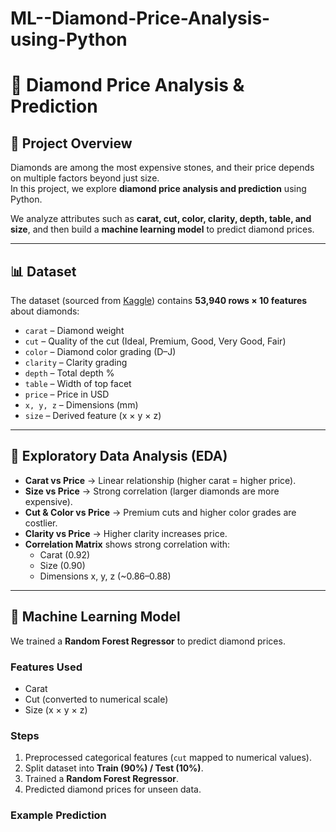 # ML--Diamond-Price-Analysis-using-Python
# 💎 Diamond Price Analysis & Prediction

## 📌 Project Overview
Diamonds are among the most expensive stones, and their price depends on multiple factors beyond just size.  
In this project, we explore **diamond price analysis and prediction** using Python.  

We analyze attributes such as **carat, cut, color, clarity, depth, table, and size**, and then build a **machine learning model** to predict diamond prices.

---

## 📊 Dataset
The dataset (sourced from [Kaggle](https://www.kaggle.com/)) contains **53,940 rows × 10 features** about diamonds:

- `carat` – Diamond weight  
- `cut` – Quality of the cut (Ideal, Premium, Good, Very Good, Fair)  
- `color` – Diamond color grading (D–J)  
- `clarity` – Clarity grading  
- `depth` – Total depth %  
- `table` – Width of top facet  
- `price` – Price in USD  
- `x, y, z` – Dimensions (mm)  
- `size` – Derived feature (x × y × z)  

---

## 🔎 Exploratory Data Analysis (EDA)
- **Carat vs Price** → Linear relationship (higher carat = higher price).  
- **Size vs Price** → Strong correlation (larger diamonds are more expensive).  
- **Cut & Color vs Price** → Premium cuts and higher color grades are costlier.  
- **Clarity vs Price** → Higher clarity increases price.  
- **Correlation Matrix** shows strong correlation with:
  - Carat (0.92)  
  - Size (0.90)  
  - Dimensions x, y, z (~0.86–0.88)  

---

## 🤖 Machine Learning Model
We trained a **Random Forest Regressor** to predict diamond prices.

### Features Used
- Carat  
- Cut (converted to numerical scale)  
- Size (x × y × z)  

### Steps
1. Preprocessed categorical features (`cut` mapped to numerical values).  
2. Split dataset into **Train (90%) / Test (10%)**.  
3. Trained a **Random Forest Regressor**.  
4. Predicted diamond prices for unseen data.  

### Example Prediction



